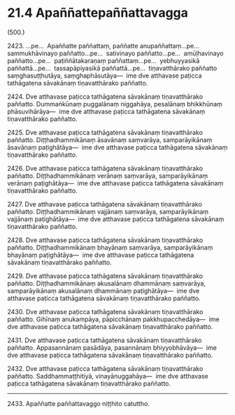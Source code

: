 # 21.4 Apaññattepaññattavagga

(500.)

2423\. …pe…  Apaññatte paññattaṃ, paññatte anupaññattaṃ…pe…  sammukhāvinayo paññatto…pe…  sativinayo paññatto…pe…  amūḷhavinayo paññatto…pe…  paṭiññātakaraṇaṃ paññattaṃ…pe…  yebhuyyasikā paññattā…pe…  tassapāpiyasikā paññattā…pe…  tiṇavatthārako paññatto saṃghasuṭṭhutāya, saṃghaphāsutāya—  ime dve atthavase paṭicca tathāgatena sāvakānaṃ tiṇavatthārako paññatto.

2424\. Dve atthavase paṭicca tathāgatena sāvakānaṃ tiṇavatthārako paññatto. Dummaṅkūnaṃ puggalānaṃ niggahāya, pesalānaṃ bhikkhūnaṃ phāsuvihārāya—  ime dve atthavase paṭicca tathāgatena sāvakānaṃ tiṇavatthārako paññatto.

2425\. Dve atthavase paṭicca tathāgatena sāvakānaṃ tiṇavatthārako paññatto. Diṭṭhadhammikānaṃ āsavānaṃ saṃvarāya, samparāyikānaṃ āsavānaṃ paṭighātāya—  ime dve atthavase paṭicca tathāgatena sāvakānaṃ tiṇavatthārako paññatto.

2426\. Dve atthavase paṭicca tathāgatena sāvakānaṃ tiṇavatthārako paññatto. Diṭṭhadhammikānaṃ verānaṃ saṃvarāya, samparāyikānaṃ verānaṃ paṭighātāya—  ime dve atthavase paṭicca tathāgatena sāvakānaṃ tiṇavatthārako paññatto.

2427\. Dve atthavase paṭicca tathāgatena sāvakānaṃ tiṇavatthārako paññatto. Diṭṭhadhammikānaṃ vajjānaṃ saṃvarāya, samparāyikānaṃ vajjānaṃ paṭighātāya—  ime dve atthavase paṭicca tathāgatena sāvakānaṃ tiṇavatthārako paññatto.

2428\. Dve atthavase paṭicca tathāgatena sāvakānaṃ tiṇavatthārako paññatto. Diṭṭhadhammikānaṃ bhayānaṃ saṃvarāya, samparāyikānaṃ bhayānaṃ paṭighātāya—  ime dve atthavase paṭicca tathāgatena sāvakānaṃ tiṇavatthārako paññatto.

2429\. Dve atthavase paṭicca tathāgatena sāvakānaṃ tiṇavatthārako paññatto. Diṭṭhadhammikānaṃ akusalānaṃ dhammānaṃ saṃvarāya, samparāyikānaṃ akusalānaṃ dhammānaṃ paṭighātāya—  ime dve atthavase paṭicca tathāgatena sāvakānaṃ tiṇavatthārako paññatto.

2430\. Dve atthavase paṭicca tathāgatena sāvakānaṃ tiṇavatthārako paññatto. Gihīnaṃ anukampāya, pāpicchānaṃ pakkhupacchedāya—  ime dve atthavase paṭicca tathāgatena sāvakānaṃ tiṇavatthārako paññatto.

2431\. Dve atthavase paṭicca tathāgatena sāvakānaṃ tiṇavatthārako paññatto. Appasannānaṃ pasādāya, pasannānaṃ bhiyyobhāvāya—  ime dve atthavase paṭicca tathāgatena sāvakānaṃ tiṇavatthārako paññatto.

2432\. Dve atthavase paṭicca tathāgatena sāvakānaṃ tiṇavatthārako paññatto. Saddhammaṭṭhitiyā, vinayānuggahāya—  ime dve atthavase paṭicca tathāgatena sāvakānaṃ tiṇavatthārako paññatto.

---

2433\. Apaññatte paññattavaggo niṭṭhito catuttho.
